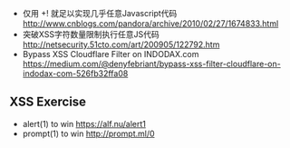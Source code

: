 - 仅用 []()+! 就足以实现几乎任意Javascript代码 http://www.cnblogs.com/pandora/archive/2010/02/27/1674833.html
- 突破XSS字符数量限制执行任意JS代码 http://netsecurity.51cto.com/art/200905/122792.htm
- Bypass XSS Cloudflare Filter on INDODAX.com https://medium.com/@denyfebriant/bypass-xss-filter-cloudflare-on-indodax-com-526fb32ffa08

## XSS Exercise
- alert(1) to win https://alf.nu/alert1
- prompt(1) to win http://prompt.ml/0


